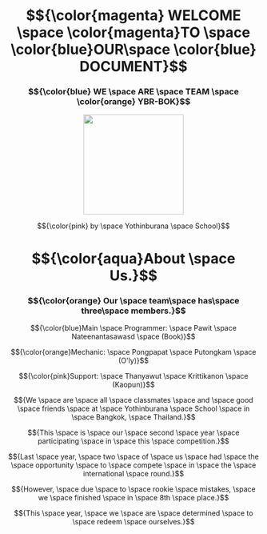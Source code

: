 # $${\color{magenta} WELCOME \space \color{magenta}TO \space \color{blue}OUR\space \color{blue} DOCUMENT}$$
  
### $${\color{blue} WE \space ARE \space TEAM \space \color{orange} YBR-BOK}$$

<p align="center">
  <img src="https://ybrobot.club/image/YB%20Robot%20logo.png" width="200"/>
</p>

$${\color{pink} by \space Yothinburana \space School}$$

# $${\color{aqua}About \space Us.}$$

### $${\color{orange} Our \space team\space has\space three\space members.}$$

$${\color{blue}Main \space Programmer: \space Pawit \space Nateenantasawasd \space (Book)}$$

$${\color{orange}Mechanic: \space Pongpapat \space Putongkam \space (O'ly)}$$

$${\color{pink}Support: \space Thanyawut \space Krittikanon \space (Kaopun)}$$

$${We \space are \space all \space classmates \space and \space good \space friends \space at \space Yothinburana \space School \space in \space Bangkok, \space Thailand.}$$

$${This \space is \space our \space second \space year \space participating \space in \space this \space competition.}$$

$${Last \space year, \space two \space of \space us \space had \space the \space opportunity \space to \space compete \space in \space the \space international \space round.}$$

$${However, \space due \space to \space rookie \space mistakes, \space we \space finished \space in \space 8th \space place.}$$

$${This \space year, \space we \space are \space determined \space to \space redeem \space ourselves.}$$
